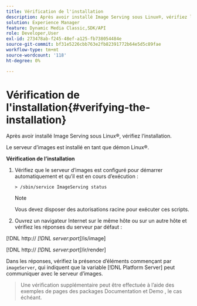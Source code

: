 ```yaml
---
title: Vérification de l'installation
description: Après avoir installé Image Serving sous Linux®, vérifiez l’installation.
solution: Experience Manager
feature: Dynamic Media Classic,SDK/API
role: Developer,User
exl-id: 273478ab-f245-48ef-a125-fb738054484e
source-git-commit: bf31e5226cbb763e2fb82391772b64e5d5c89fae
workflow-type: tm+mt
source-wordcount: '118'
ht-degree: 0%

---
```


# Vérification de l&#39;installation{#verifying-the-installation}

Après avoir installé Image Serving sous Linux®, vérifiez l’installation.

Le serveur d’images est installé en tant que démon Linux®.

**Vérification de l’installation**

1. Vérifiez que le serveur d’images est configuré pour démarrer automatiquement et qu’il est en cours d’exécution :

   `> /sbin/service ImageServing status`

   >[!NOTE]
   >
   >Vous devez disposer des autorisations racine pour exécuter ces scripts.

1. Ouvrez un navigateur Internet sur le même hôte ou sur un autre hôte et vérifiez les réponses du serveur par défaut :

[!DNL http:// *[!DNL server:port]*/is/image]

[!DNL  http:// *[!DNL server:port]*/ir/render]

Dans les réponses, vérifiez la présence d’éléments commençant par `imageServer`, qui indiquent que la variable [!DNL Platform Server] peut communiquer avec le serveur d’images.

>Une vérification supplémentaire peut être effectuée à l’aide des exemples de pages des packages Documentation et Demo , le cas échéant.
